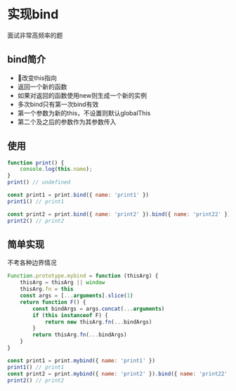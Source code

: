 # 实现bind

面试非常高频率的题
## bind简介
* 改变this指向
* 返回一个新的函数
* 如果对返回的函数使用new则生成一个新的实例
* 多次bind只有第一次bind有效
* 第一个参数为新的this，不设置则默认globalThis
* 第二个及之后的参数作为其参数传入

## 使用
```js
function print() {
    console.log(this.name);
}
print() // undefined

const print1 = print.bind({ name: 'print1' })
print1() // print1

const print2 = print.bind({ name: 'print2' }).bind({ name: 'print22' })
print2() // print2
```

## 简单实现
不考各种边界情况
```js
Function.prototype.mybind = function (thisArg) {
    thisArg = thisArg || window
    thisArg.fn = this
    const args = [...arguments].slice(1)
    return function F() {
        const bindArgs = args.concat(...arguments)
        if (this instanceof F) {
            return new thisArg.fn(...bindArgs)
        }
        return thisArg.fn(...bindArgs)
    }
}

const print1 = print.mybind({ name: 'print1' })
print1() // print1
const print2 = print.mybind({ name: 'print2' }).bind({ name: 'print22' })
print2() // print2
```

<tongji/>